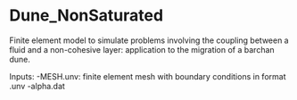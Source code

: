 # Dune_NonSaturated
Finite element model to simulate problems involving the coupling between a fluid and a non-cohesive layer: application to the migration of a barchan dune.

Inputs:
  -MESH.unv: finite element mesh with boundary conditions in format .unv
  -alpha.dat
